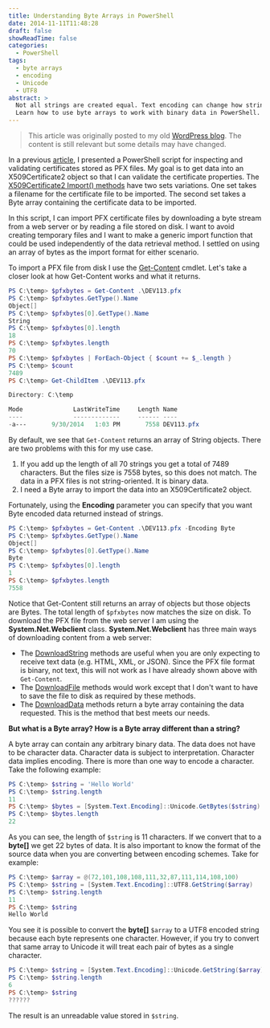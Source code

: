 ```yaml
---
title: Understanding Byte Arrays in PowerShell
date: 2014-11-11T11:48:28
draft: false
showReadTime: false
categories:
  - PowerShell
tags:
  - byte arrays
  - encoding
  - Unicode
  - UTF8
abstract: >
  Not all strings are created equal. Text encoding can change how strings are stored in memory.
  Learn how to use byte arrays to work with binary data in PowerShell.
---
```

> This article was originally posted to my old [WordPress blog][wp]. The content is still relevant
> but some details may have changed.

In a previous [article][04], I presented a PowerShell script for inspecting and validating
certificates stored as PFX files. My goal is to get data into an X509Certificate2 object so that I
can validate the certificate properties. The [X509Certificate2 Import() methods][05] have two sets
variations. One set takes a filename for the certificate file to be imported. The second set takes a
Byte array containing the certificate data to be imported.

In this script, I can import PFX certificate files by downloading a byte stream from a web server or
by reading a file stored on disk. I want to avoid creating temporary files and I want to make a
generic import function that could be used independently of the data retrieval method. I settled on
using an array of bytes as the import format for either scenario.

To import a PFX file from disk I use the [Get-Content][06] cmdlet. Let's take a closer look at how
Get-Content works and what it returns.

```powershell
PS C:\temp> $pfxbytes = Get-Content .\DEV113.pfx
PS C:\temp> $pfxbytes.GetType().Name
Object[]
PS C:\temp> $pfxbytes[0].GetType().Name
String
PS C:\temp> $pfxbytes[0].length
18
PS C:\temp> $pfxbytes.length
70
PS C:\temp> $pfxbytes | ForEach-Object { $count += $_.length }
PS C:\temp> $count
7489
PS C:\temp> Get-ChildItem .\DEV113.pfx

Directory: C:\temp

Mode              LastWriteTime     Length Name
----              -------------     ------ ----
-a---       9/30/2014   1:03 PM       7558 DEV113.pfx
```

By default, we see that `Get-Content` returns an array of String objects. There are two problems
with this for my use case.

1. If you add up the length of all 70 strings you get a total of 7489 characters. But the files size
   is 7558 bytes, so this does not match. The data in a PFX files is not string-oriented. It is
   binary data.
1. I need a Byte array to import the data into an X509Certificate2 object.

Fortunately, using the **Encoding** parameter you can specify that you want Byte encoded data
returned instead of strings.

```powershell
PS C:\temp> $pfxbytes = Get-Content .\DEV113.pfx -Encoding Byte
PS C:\temp> $pfxbytes.GetType().Name
Object[]
PS C:\temp> $pfxbytes[0].GetType().Name
Byte
PS C:\temp> $pfxbytes[0].length
1
PS C:\temp> $pfxbytes.length
7558
```

Notice that Get-Content still returns an array of objects but those objects are Bytes. The total
length of `$pfxbytes` now matches the size on disk. To download the PFX file from the web server I
am using the **System.Net.Webclient** class. **System.Net.Webclient** has three main ways of
downloading content from a web server:

- The [DownloadString][02] methods are useful when you are only expecting to receive text data (e.g.
  HTML, XML, or JSON). Since the PFX file format is binary, not text, this will not work as I have
  already shown above with `Get-Content`.
- The [DownloadFile][01] methods would work except that I don't want to have to save the file to
  disk as required by these methods.
- The [DownloadData][03] methods return a byte array containing the data requested. This is the
  method that best meets our needs.

**But what is a Byte array? How is a Byte array different than a string?**

A byte array can contain any arbitrary binary data. The data does not have to be character data.
Character data is subject to interpretation. Character data implies encoding. There is more than one
way to encode a character. Take the following example:

```powershell
PS C:\temp> $string = 'Hello World'
PS C:\temp> $string.length
11
PS C:\temp> $bytes = [System.Text.Encoding]::Unicode.GetBytes($string)
PS C:\temp> $bytes.length
22
```

As you can see, the length of `$string` is 11 characters. If we convert that to a **byte[]** we get
22 bytes of data. It is also important to know the format of the source data when you are converting
between encoding schemes. Take for example:

```powershell
PS C:\temp> $array = @(72,101,108,108,111,32,87,111,114,108,100)
PS C:\temp> $string = [System.Text.Encoding]::UTF8.GetString($array)
PS C:\temp> $string.length
11
PS C:\temp> $string
Hello World
```

You see it is possible to convert the **byte[]** `$array` to a UTF8 encoded string because each byte
represents one character. However, if you try to convert that same array to Unicode it will treat
each pair of bytes as a single character.

```powershell
PS C:\temp> $string = [System.Text.Encoding]::Unicode.GetString($array)
PS C:\temp> $string.length
6
PS C:\temp> $string
??????
```

The result is an unreadable value stored in `$string`.

<!-- link references -->
[01]: https://learn.microsoft.com/dotnet/api/system.net.webclient.downloadfile?view=net-8.0#System_Net_WebClient_DownloadFile_System_String_System_String_
[02]: https://learn.microsoft.com/dotnet/api/system.net.webclient.downloadstring?view=net-8.0#System_Net_WebClient_DownloadString_System_String_
[03]: https://learn.microsoft.com/dotnet/api/system.net.webclient.downloaddata?view=net-8.0#System_Net_WebClient_DownloadData_System_String_
[04]: ../2014-11-03/
[05]: https://learn.microsoft.com/dotnet/api/system.security.cryptography.x509certificates.x509certificate2.import#overloads
[06]: https://learn.microsoft.com/powershell/module/Microsoft.PowerShell.Management/Get-Content
[wp]: https://seanonit.wordpress.com/